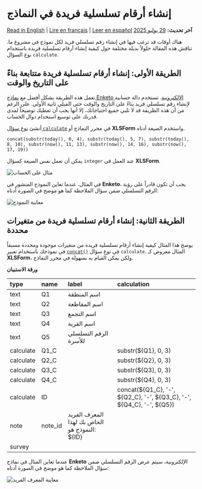 # إنشاء أرقام تسلسلية فريدة في النماذج
<a href="../unique_serial_numbers.html">Read in English</a> | <a href="../fr/unique_serial_numbers.html">Lire en français</a> | <a href="../es/unique_serial_numbers.html">Leer en español</a>
**آخر تحديث:** <a href="https://github.com/kobotoolbox/docs/blob/47cbc8887d6df73ef3bf760d5a3962b77ab26ed8/source/unique_serial_numbers.md" class="reference">29 يوليو 2025</a>

هناك أوقات قد ترغب فيها في إنشاء رقم تسلسلي فريد لكل نموذج في مشروع ما. تناقش هذه المقالة حلولاً بديلة مختلفة حول كيفية إنشاء أرقام تسلسلية فريدة باستخدام نوع السؤال `calculate`.

## الطريقة الأولى: إنشاء أرقام تسلسلية فريدة متتابعة بناءً على التاريخ والوقت

تعمل هذه الطريقة بشكل أفضل مع [نماذج Enketo الإلكترونية](data_through_webforms.md). تستخدم دالة حسابية لإنشاء رقم تسلسلي فريد بناءً على التاريخ والوقت حتى الميلي ثانية الأولى. على الرغم من أن هذه الطريقة قد لا تلبي جميع احتياجاتك، إلا أنها يجب أن تعطيك توضيحاً لمدى قدرتك على توسيع استخدام دوال الحساب.

أنشئ <a class="reference" href="calculate_questions.html">نوع سؤال <code>calculate</code></a> في محرر النماذج أو **XLSForm** واستخدم الصيغة أدناه.

```
concat(substr(today(), 0, 4), substr(today(), 5, 7), substr(today(), 8, 10), substr(now(), 11, 13), substr(now(), 14, 16), substr(now(), 17, 19))
```

<p class="note">
  يمكن أن تعمل نفس الصيغة كسؤال <code>integer</code> عند العمل في <strong>XLSForm</strong>.
</p>

![مثال على الحساب](/images/unique_serial_numbers/calculate_example.png)

في المثال، عندما تعاين النموذج المنشور في **Enketo**، يجب أن تكون قادراً على رؤية الرقم التسلسلي ضمن سؤال الملاحظة كما هو موضح في الصورة أدناه:

![معاينة النموذج](/images/unique_serial_numbers/preview_form.png)

## الطريقة الثانية: إنشاء أرقام تسلسلية فريدة من متغيرات محددة

يوضح هذا المثال كيفية إنشاء أرقام تسلسلية فريدة من متغيرات موجودة ومحددة مسبقاً في نموذجك باستخدام تعبير [`concat()`](https://docs.getodk.org/form-operators-functions/#concat) في نوع سؤال `calculate`. المثال معروض كـ **XLSForm**، ولكن يمكن القيام به بسهولة في محرر النماذج.

**ورقة الاستبيان**

| type      | name    | label                                  | calculation                                                           |
| :-------- | :------ | :------------------------------------- | :-------------------------------------------------------------------- |
| text      | Q1      | اسم المنطقة                            |                                                                       |
| text      | Q2      | اسم المقاطعة                           |                                                                       |
| text      | Q3      | اسم التجمع                             |                                                                       |
| text      | Q4      | اسم القرية                             |                                                                       |
| text      | Q5      | الرقم التسلسلي للأسرة                  |                                                                       |
| calculate | Q1_C    |                                        | substr(${Q1}, 0, 3)                                                   |
| calculate | Q2_C    |                                        | substr(${Q2}, 0, 3)                                                   |
| calculate | Q3_C    |                                        | substr(${Q3}, 0, 3)                                                   |
| calculate | Q4_C    |                                        | substr(${Q4}, 0, 3)                                                   |
| calculate | ID      |                                        | concat(${Q1_C}, '-', ${Q2_C}, '-', ${Q3_C}, '-', ${Q4_C}, '-', ${Q5}) |
| note      | note_id | المعرف الفريد الخاص بك لهذا النموذج هو: ${ID} |                                                                       |
| survey |

عندما تعاين المثال في نماذج **Enketo** الإلكترونية، سيتم عرض الرقم التسلسلي ضمن سؤال الملاحظة كما هو موضح في الصورة أدناه:

![معاينة المعرف الفريد](/images/unique_serial_numbers/preview_uniqueid.png)